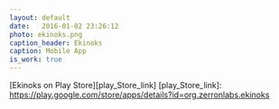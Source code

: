 ```yaml
---
layout: default
date:   2016-01-02 23:26:12
photo: ekinoks.png
caption_header: Ekinoks
caption: Mobile App
is_work: true
---
```

[Ekinoks on Play Store][play_Store_link]
[play_Store_link]: https://play.google.com/store/apps/details?id=org.zerronlabs.ekinoks
